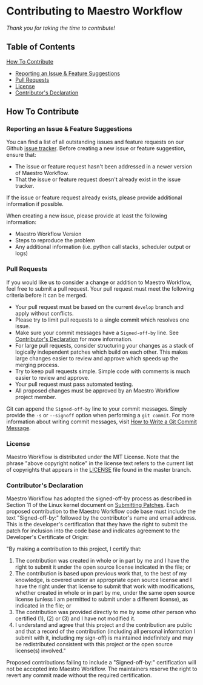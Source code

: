 # Contributing to Maestro Workflow

*Thank you for taking the time to contribute!*

## Table of Contents
[How To Contribute](#how-to-contribute)
  * [Reporting an Issue & Feature Suggestions](#reporting-an-issue--feature-suggestions)
  * [Pull Requests](#pull-requests)
  * [License](#license)
  * [Contributor's Declaration](#contributors-declaration)

## How To Contribute

### Reporting an Issue & Feature Suggestions
You can find a list of all outstanding issues and feature requests on our Github
[issue tracker](https://github.com/llnl/maestrowf/issues). Before creating a new
issue or feature suggestion, ensure that:
* The issue or feature request hasn't been addressed in a newer version of
Maestro Workflow.
* That the issue or feature request doesn't already exist in the issue
tracker.

If the issue or feature request already exists, please provide additional
information if possible.

When creating a new issue, please provide at least the following information:
* Maestro Workflow Version
* Steps to reproduce the problem
* Any additional information (i.e. python call stacks, scheduler output
or logs)

### Pull Requests
If you would like us to consider a change or addition to Maestro Workflow, feel
free to submit a pull request. Your pull request must meet the following
criteria before it can be merged.

* Your pull request must be based on the current `develop` branch and
apply without conflicts.
* Please try to limit pull requests to a single commit which resolves
one issue.
* Make sure your commit messages have a `Signed-off-by` line. See
[Contributor's Declaration](#contributors-declaration) for more information.
* For large pull requests, consider structuring your changes as a stack of
logically independent patches which build on each other.  This makes large
changes easier to review and approve which speeds up the merging process.
* Try to keep pull requests simple. Simple code with comments is much easier
to review and approve.
* Your pull request must pass automated testing.
* All proposed changes must be approved by an Maestro Workflow project member.

Git can append the `Signed-off-by` line to your commit messages. Simply
provide the `-s` or `--signoff` option when performing a `git commit`.
For more information about writing commit messages, visit [How to Write
a Git Commit Message](https://chris.beams.io/posts/git-commit/).

### License
Maestro Workflow is distributed under the MIT License. Note that the phrase
"above copyright notice" in the license text refers to the current list of
copyrights that appears in the
[LICENSE](https://github.com/llnl/maestrowf/blob/master/LICENSE) file found
in the master branch.

### Contributor's Declaration
Maestro Workflow has adopted the signed-off-by process as described in Section
11 of the Linux kernel document on
[Submitting Patches](https://www.kernel.org/doc/html/latest/process/submitting-patches.html).
Each proposed contribution to the Maestro Workflow code base must include the
text "Signed-off-by:" followed by the contributor's name and email address.
This is the developer's certification that they have the right to submit the
patch for inclusion into the code base and indicates agreement to the
Developer's Certificate of Origin:

"By making a contribution to this project, I certify that:
1. The contribution was created in whole or in part by me and I have the right
to submit it under the open source license indicated in the file; or
2. The contribution is based upon previous work that, to the best of my
knowledge, is covered under an appropriate open source license and I have the
right under that license to submit that work with modifications, whether
created in whole or in part by me, under the same open source license (unless
I am permitted to submit under a different license), as indicated in the file;
or
3. The contribution was provided directly to me by some other person who
certified (1), (2) or (3) and I have not modified it.
4. I understand and agree that this project and the contribution are public and
that a record of the contribution (including all personal information I submit
with it, including my sign-off) is maintained indefinitely and may be
redistributed consistent with this project or the open source license(s)
involved."

Proposed contributions failing to include a "Signed-off-by:" certification
will not be accepted into Maestro Workflow. The maintainers reserve the right
to revert any commit made without the required certification.
